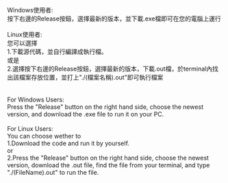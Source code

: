 Windows使用者:<br />
按下右邊的Release按鈕，選擇最新的版本，並下載.exe檔即可在您的電腦上運行<br />
<br />
Linux使用者:<br />
您可以選擇<br />
1.下載源代碼，並自行編譯成執行檔。<br />
或是<br />
2.選擇按下右邊的Release按鈕，選擇最新的版本，下載.out檔，於terminal內找出該檔案存放位置，並打上"./(檔案名稱).out"即可執行檔案<br />
<br /><br />
For Windows Users:<br />
Press the "Release" button on the right hand side, choose the newest version, and download the .exe file to run it on your PC.<br />
<br />
For Linux Users:<br />
You can choose wether to<br />
1.Download the code and run it by yourself.<br />
or<br />
2.Press the "Release" button on the right hand side, choose the newest version, download the .out file, find the file from your terminal, and type "./(FileName).out" to run the file.<br />
